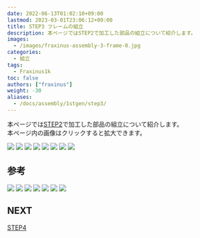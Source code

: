 ```yaml
---
date: 2022-06-13T01:02:10+09:00
lastmod: 2023-03-01T23:06:12+09:00
title: STEP3 フレームの組立
description: 本ページではSTEP2で加工した部品の組立について紹介します。  
images:
  - /images/fraxinus-assembly-3-frame-0.jpg
categories:
  - 組立
tags:
  - Fraxinus1k
toc: false
authors: ["fraxinus"]
weight: -30
aliases:
  - /docs/assembly/1stgen/step3/
---
```


本ページでは[STEP2](../step2)で加工した部品の組立について紹介します。  
本ページ内の画像はクリックすると拡大できます。

![](/images/fraxinus-assembly-3-frame-1.jpg)
![](/images/fraxinus-assembly-3-frame-2.jpg)
![](/images/fraxinus-assembly-3-frame-3.jpg)
![](/images/fraxinus-assembly-3-frame-4.jpg)
![](/images/fraxinus-assembly-3-frame-5.jpg)
![](/images/fraxinus-assembly-3-frame-6.jpg)
![](/images/fraxinus-assembly-3-frame-7.jpg)
![](/images/fraxinus-assembly-3-frame-8.jpg)

## 参考

![](/images/fraxinus-appendix-nut-1.jpg)
![](/images/fraxinus-appendix-nut-2.jpg)
![](/images/fraxinus-appendix-nut-3.jpg)
![](/images/fraxinus-appendix-nut-4.jpg)
![](/images/fraxinus-appendix-nut-5.jpg)
![](/images/fraxinus-appendix-nut-6.jpg)
![](/images/fraxinus-appendix-nut-7.jpg)

## NEXT

[STEP4](../step4)